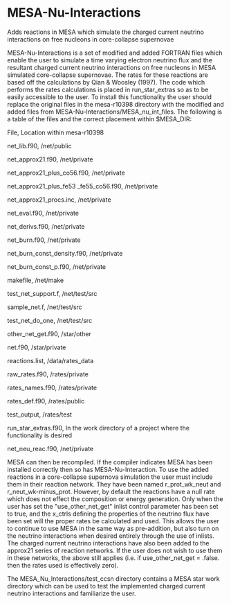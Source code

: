 # MESA-Nu-Interactions
Adds reactions in MESA which simulate the charged current neutrino interactions on free nucleons in core-collapse supernovae

MESA-Nu-Interactions is a set of modified and added FORTRAN files which enable the user to simulate a time varying electron neutrino flux and the resultant charged current neutrino interactions on free nucleons in MESA simulated core-collapse supernovae. The rates for these reactions are based off the calculations by Qian & Woosley (1997). The code which performs the rates calculations is placed in run_star_extras so as to be easily accessible to the user.
To install this functionality the user should replace the original files in the mesa-r10398 directory with the modified and added files from MESA-Nu-Interactions/MESA_nu_int_files.
The following is a table of the files and the correct placement within $MESA_DIR:

File, Location within mesa-r10398

net_lib.f90, /net/public

net_approx21.f90, /net/private

net_approx21_plus_co56.f90, /net/private

net_approx21_plus_fe53 _fe55_co56.f90, /net/private

net_approx21_procs.inc, /net/private

net_eval.f90, /net/private

net_derivs.f90, /net/private

net_burn.f90, /net/private

net_burn_const_density.f90, /net/private

net_burn_const_p.f90, /net/private

makefile, /net/make

test_net_support.f, /net/test/src

sample_net.f, /net/test/src

test_net_do_one, /net/test/src

other_net_get.f90, /star/other

net.f90, /star/private

reactions.list, /data/rates_data

raw_rates.f90, /rates/private

rates_names.f90, /rates/private

rates_def.f90, /rates/public

test_output, /rates/test

run_star_extras.f90, In the work directory of a project where the functionality is desired
                                        
net_neu_reac.f90, /net/private

MESA can then be recompiled. If the compiler indicates MESA has been installed correctly then so has MESA-Nu-Interaction.
To use the added reactions in a core-collapse supernova simulation the user must include them in their reaction network. They have been named r_prot_wk_neut and r_neut_wk-minus_prot. However, by default the reactions have a null rate which does not effect the composition or energy generation. Only when the user has set the "use_other_net_get" inlist control parameter has been set to true, and the x_ctrls defining the properties of the neutrino flux have been set will the proper rates be calculated and used. This allows the user to continue to use MESA in the same way as pre-addition, but also turn on the neutrino interactions when desired entirely through the use of inlists. The charged nurrent neutrino interactions have also been added to the approx21 series of reaction networks. If the user does not wish to use them in these networks, the above still applies (i.e. if use_other_net_get = .false. then the rates used is effectively zero).

The MESA_Nu_Interactions/test_ccsn directory contains a MESA star work directory which can be used to test the implemented charged current neutrino interactions and familiarize the user.
